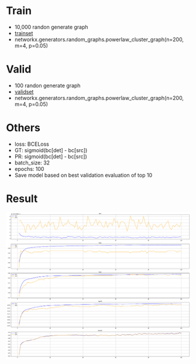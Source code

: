 # Train
- 10,000 randon generate graph
- [trainset](./../hw1_data/train/200)
- networkx.generators.random_graphs.powerlaw_cluster_graph(n=200, m=4, p=0.05)

# Valid
- 100 randon generate graph
- [validset](./../hw1_data/valid/200)
- networkx.generators.random_graphs.powerlaw_cluster_graph(n=200, m=4, p=0.05)


# Others
- loss: BCELoss
- GT: sigmoid(bc[det] - bc[src])
- PR: sigmoid(bc[det] - bc[src])
- batch_size: 32
- epochs: 100
- Save model based on best validation evaluation of top 10

# Result
![](train_plt.png)
